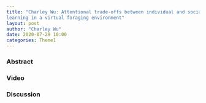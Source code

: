 ```yaml
---
title: "Charley Wu: Attentional trade-offs between individual and social
learning in a virtual foraging environment"
layout: post
author: "Charley Wu"
date: 2020-07-29 10:00
categories: Theme1
---
```


### Abstract

### Video

### Discussion
